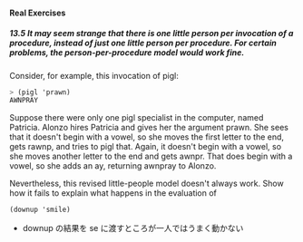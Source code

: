 #### Real Exercises

##### 13.5 It may seem strange that there is one little person per invocation of a procedure, instead of just one little person per procedure. For certain problems, the person-per-procedure model would work fine.

Consider, for example, this invocation of pigl:
```Scheme
> (pigl 'prawn)
AWNPRAY
```
Suppose there were only one pigl specialist in the computer, named Patricia. Alonzo hires Patricia and gives her the argument prawn. She sees that it doesn't begin with a vowel, so she moves the first letter to the end, gets rawnp, and tries to pigl that. Again, it doesn't begin with a vowel, so she moves another letter to the end and gets awnpr. That does begin with a vowel, so she adds an ay, returning awnpray to Alonzo.

Nevertheless, this revised little-people model doesn't always work. Show how it fails to explain what happens in the evaluation of
```Scheme
(downup 'smile)
```

* downup の結果を se に渡すところが一人ではうまく動かない
